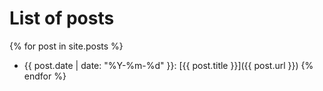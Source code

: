 # List of posts

{% for post in site.posts %}
* {{ post.date | date: "%Y-%m-%d"  }}: [{{ post.title }}]({{ post.url }})
{% endfor %}
